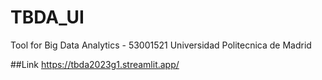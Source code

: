 # TBDA_UI

Tool for Big Data Analytics - 53001521
Universidad Politecnica de Madrid


##Link
https://tbda2023g1.streamlit.app/
